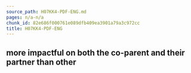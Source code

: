 ```yaml
---
source_path: H07KK4-PDF-ENG.md
pages: n/a-n/a
chunk_id: 82e686f000761e089dfb409ea3901a79a3c972cc
title: H07KK4-PDF-ENG
---
```

## more impactful on both the co-parent and their partner than other
